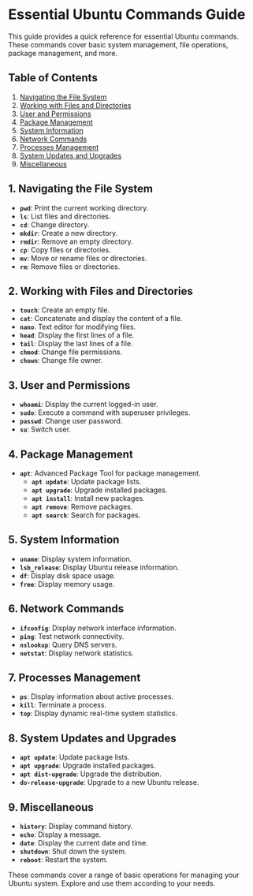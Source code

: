 # Essential Ubuntu Commands Guide

This guide provides a quick reference for essential Ubuntu commands. These commands cover basic system management, file operations, package management, and more.

## Table of Contents

1. [Navigating the File System](#1-navigating-the-file-system)
2. [Working with Files and Directories](#2-working-with-files-and-directories)
3. [User and Permissions](#3-user-and-permissions)
4. [Package Management](#4-package-management)
5. [System Information](#5-system-information)
6. [Network Commands](#6-network-commands)
7. [Processes Management](#7-processes-management)
8. [System Updates and Upgrades](#8-system-updates-and-upgrades)
9. [Miscellaneous](#9-miscellaneous)

## 1. Navigating the File System

- **`pwd`**: Print the current working directory.
- **`ls`**: List files and directories.
- **`cd`**: Change directory.
- **`mkdir`**: Create a new directory.
- **`rmdir`**: Remove an empty directory.
- **`cp`**: Copy files or directories.
- **`mv`**: Move or rename files or directories.
- **`rm`**: Remove files or directories.

## 2. Working with Files and Directories

- **`touch`**: Create an empty file.
- **`cat`**: Concatenate and display the content of a file.
- **`nano`**: Text editor for modifying files.
- **`head`**: Display the first lines of a file.
- **`tail`**: Display the last lines of a file.
- **`chmod`**: Change file permissions.
- **`chown`**: Change file owner.

## 3. User and Permissions

- **`whoami`**: Display the current logged-in user.
- **`sudo`**: Execute a command with superuser privileges.
- **`passwd`**: Change user password.
- **`su`**: Switch user.

## 4. Package Management

- **`apt`**: Advanced Package Tool for package management.
   - **`apt update`**: Update package lists.
   - **`apt upgrade`**: Upgrade installed packages.
   - **`apt install`**: Install new packages.
   - **`apt remove`**: Remove packages.
   - **`apt search`**: Search for packages.

## 5. System Information

- **`uname`**: Display system information.
- **`lsb_release`**: Display Ubuntu release information.
- **`df`**: Display disk space usage.
- **`free`**: Display memory usage.

## 6. Network Commands

- **`ifconfig`**: Display network interface information.
- **`ping`**: Test network connectivity.
- **`nslookup`**: Query DNS servers.
- **`netstat`**: Display network statistics.

## 7. Processes Management

- **`ps`**: Display information about active processes.
- **`kill`**: Terminate a process.
- **`top`**: Display dynamic real-time system statistics.

## 8. System Updates and Upgrades

- **`apt update`**: Update package lists.
- **`apt upgrade`**: Upgrade installed packages.
- **`apt dist-upgrade`**: Upgrade the distribution.
- **`do-release-upgrade`**: Upgrade to a new Ubuntu release.

## 9. Miscellaneous

- **`history`**: Display command history.
- **`echo`**: Display a message.
- **`date`**: Display the current date and time.
- **`shutdown`**: Shut down the system.
- **`reboot`**: Restart the system.

These commands cover a range of basic operations for managing your Ubuntu system. Explore and use them according to your needs.
